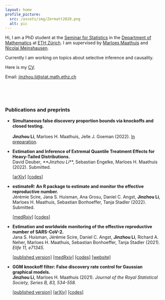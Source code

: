 ```yaml
---
layout: home
profile_picture:
  src: /assets/img/Zermatt2020.png
  alt: pic
---
```


Hi, I am a PhD student at the [Seminar for Statistics](https://math.ethz.ch/sfs) in the [Department of Mathematics](https://math.ethz.ch/) at [ETH Zürich](https://ethz.ch/en.html). I am supervised by [Marloes Maathuis](https://stat.ethz.ch/~mmarloes) and [Nicolai Meinshausen](https://stat.ethz.ch/~nicolai/).

Currently I am working on topics about selective inference and causality.

Here is my [CV](/assets/file/CV_JinzhouLi.pdf).

Email: jinzhou.li@stat.math.ethz.ch

<!--- [Github](https://github.com/Jinzhou-Li) --->


<br />

<br />

<br />


### Publications and preprints
- **Simultaneous false discovery proportion bounds via knockoffs and closed testing.**
  <br><br>**Jinzhou Li**, Marloes H. Maathuis, Jelle J. Goeman (2022).
  [In preparation](/assets/file/SimulFDPknockoff.pdf).

- **Estimation and Inference of Extremal Quantile Treatment Effects for Heavy-Tailed Distributions.**
  <br>David Deuber<sup>*</sup>, **Jinzhou Li<sup>*</sup>**, Sebastian Engelke, Marloes H. Maathuis (2022).
  Submitted.

  [\[arXiv\]](https://arxiv.org/abs/2110.06627)
  [\[codes\]](https://github.com/ddeuber/extremal-qte-heavy-tailed)

- **estimateR: An R package to estimate and monitor the effective reproductive number.**
  <br>Jérémie Scire, Jana S. Huisman, Ana Grosu, Daniel C. Angst, **Jinzhou Li**, Marloes H. Maathuis, Sebastian Bonhoeffer, Tanja Stadler (2022).
  Submitted.

  [\[medRxiv\]](https://www.medrxiv.org/content/10.1101/2022.06.30.22277095v1)
  [\[codes\]](https://github.com/covid-19-Re/estimateR)

- **Estimation and worldwide monitoring of the effective reproductive number of SARS-CoV-2.**
  <br>Jana S. Huisman, Jérémie Scire, Daniel C. Angst, **Jinzhou Li**, Richard A. Neher, Marloes H. Maathuis, Sebastian Bonhoeffer, Tanja Stadler (2021).
  *Elife 11, e71345.*

  [\[published version\]](https://elifesciences.org/articles/71345)
  [\[medRxiv\]](https://www.medrxiv.org/content/10.1101/2020.11.26.20239368v4)
  [\[codes\]](https://github.com/covid-19-Re/paper-code)
  [\[website\]](https://ibz-shiny.ethz.ch/covid-19-re-international/)

- **GGM knockoff filter: False discovery rate control for Gaussian graphical models.**
  <br>**Jinzhou Li**, Marloes H. Maathuis (2021).
  *Journal of the Royal Statistical Society, Series B, 83, 534-558.*

  [\[published version\]](https://rss.onlinelibrary.wiley.com/doi/10.1111/rssb.12430)
  [\[arXiv\]](https://arxiv.org/abs/1908.11611)
  [\[codes\]](https://github.com/Jinzhou-Li/GGMKnockoffFilter-R)
